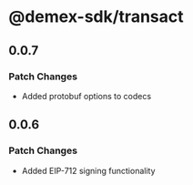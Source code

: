 # @demex-sdk/transact

## 0.0.7

### Patch Changes

- Added protobuf options to codecs

## 0.0.6

### Patch Changes

- Added EIP-712 signing functionality
